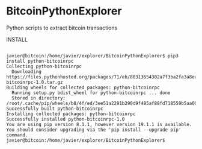 # BitcoinPythonExplorer
Python scripts to extract bitcoin transactions

INSTALL

<pre>
<code>
javier@bitcoin:/home/javier/explorer/BitcoinPythonExplorer$ pip3 install python-bitcoinrpc
Collecting python-bitcoinrpc
  Downloading https://files.pythonhosted.org/packages/71/eb/80313654302a7f3ba2fa3a8ea9e4c65f910b353112df8da77e4974978665/python-bitcoinrpc-1.0.tar.gz
Building wheels for collected packages: python-bitcoinrpc
  Running setup.py bdist_wheel for python-bitcoinrpc ... done
  Stored in directory: /root/.cache/pip/wheels/b8/4f/ed/3ee51a2291b290d9f485af88fd718559b5aa00b761f531abcc
Successfully built python-bitcoinrpc
Installing collected packages: python-bitcoinrpc
Successfully installed python-bitcoinrpc-1.0
You are using pip version 8.1.1, however version 19.1.1 is available.
You should consider upgrading via the 'pip install --upgrade pip' command.
javier@bitcoin:/home/javier/explorer/BitcoinPythonExplorer$ 
</code>
</pre>

